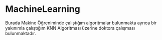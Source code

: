 # MachineLearning
Burada Makine Öğreniminde çalıştığım algoritmalar bulunmakta ayrıca bir yakınımla çalıştığım KNN Algoritması üzerine doktora çalışması bulunmaktadır.
